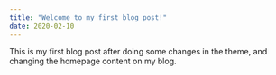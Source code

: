 ```yaml
---
title: "Welcome to my first blog post!"
date: 2020-02-10
---
```

This is my first blog post after doing some changes in the theme,
and changing the homepage content on my blog.

